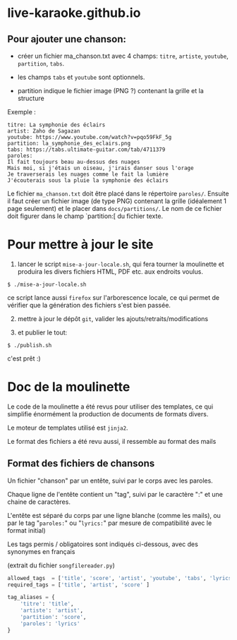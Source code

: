 # live-karaoke.github.io

## Pour ajouter une chanson:

- créer un fichier ma_chanson.txt avec 4 champs: 
`titre`, `artiste`, `youtube`, `partition`, `tabs`.

- les champs `tabs` et `youtube` sont optionnels.
- partition indique le fichier image (PNG ?) contenant la grille et la structure
  
Exemple :

```
titre: La symphonie des éclairs
artist: Zaho de Sagazan
youtube: https://www.youtube.com/watch?v=pqo59FkF_5g
partition: la_symphonie_des_eclairs.png
tabs: https://tabs.ultimate-guitar.com/tab/4711379
paroles:
Il fait toujours beau au-dessus des nuages
Mais moi, si j'étais un oiseau, j'irais danser sous l'orage
Je traverserais les nuages comme le fait la lumière
J'écouterais sous la pluie la symphonie des éclairs
```

Le fichier `ma_chanson.txt` doit être placé dans le répertoire
`paroles/`.  Ensuite il faut créer un fichier image (de type PNG)
contenant la grille (idéalement 1 page seulement) et le placer dans
`docs/partitions/`. Le nom de ce fichier doit figurer dans le champ
`partition:[ du fichier texte.

# Pour mettre à jour le site

1. lancer le script `mise-a-jour-locale.sh`, qui fera tourner la
moulinette et produira les divers fichiers HTML, PDF etc. aux endroits
voulus.


```
$ ./mise-a-jour-locale.sh
```
ce script lance aussi `firefox` sur l'arborescence locale, ce
qui permet de vérifier que la génération des fichiers s'est bien passée.

2. mettre à jour le dépôt `git`, valider les ajouts/retraits/modifications

3. et publier le tout:

```
$ ./publish.sh
```

c'est prêt :)



# Doc de la moulinette

Le code de la moulinette a été revus pour utiliser des templates, ce 
qui simplifie énormément la production de documents de formats divers.

Le moteur de templates utilisé est `jinja2`.

Le format des fichiers a été revu aussi, il ressemble au format des mails

## Format des fichiers de chansons

Un fichier "chanson" par un entête, suivi par le corps avec les paroles.

Chaque ligne de l'entête contient un "tag", suivi par le caractère ":"
et une chaine de caractères.

L'entête est séparé du corps par une ligne blanche (comme les mails),
ou par le tag "`paroles:`" ou "`lyrics:`" par mesure de compatibilité
avec le format initial)

Les tags permis / obligatoires sont indiqués ci-dessous, avec des
synonymes en français

(extrait du fichier `songfilereader.py`)

~~~python
allowed_tags  = ['title', 'score', 'artist', 'youtube', 'tabs', 'lyrics']
required_tags = ['title', 'artist', 'score' ]

tag_aliases = {
    'titre': 'title',
    'artiste': 'artist',
    'partition': 'score',
    'paroles': 'lyrics'
}
~~~
